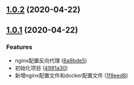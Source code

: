 ## [1.0.2](https://github.com/minteliuwm/nginx-vue/compare/v1.0.1...v1.0.2) (2020-04-22)



## [1.0.1](https://github.com/minteliuwm/nginx-vue/compare/4991a30a5486af2449d4938784a036aab0d841b9...v1.0.1) (2020-04-22)


### Features

* nginx配置反向代理 ([8a9bde5](https://github.com/minteliuwm/nginx-vue/commit/8a9bde53395abd514ce28b428b79f014f272bf67))
* 初始化项目 ([4991a30](https://github.com/minteliuwm/nginx-vue/commit/4991a30a5486af2449d4938784a036aab0d841b9))
* 新增nginx配置文件和docker配置文件 ([1f8eed8](https://github.com/minteliuwm/nginx-vue/commit/1f8eed8acfbabb7d744f1f94c8b751dfafdabfb0))



